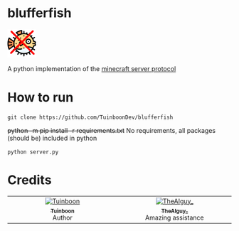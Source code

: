 # blufferfish

<img src="https://github.com/TuinboonDev/blufferfish/blob/main/icon.png?raw=true">
    
A python implementation of the <a href="https://wiki.vg/Protocol">minecraft server protocol</a>

# How to run
```
git clone https://github.com/TuinboonDev/blufferfish
```
~~python -m pip install -r requirements.txt~~
No requirements, all packages (should be) included in python
```
python server.py
```

# Credits
<table>
  <tbody>
    <tr>
      <td align="center" valign="top" width="14.28%"><a href="https://thijmens.nl"><img src="https://cdn.discordapp.com/avatars/584748051814547487/27c3b688cdab941f03a3c521165aad5e.webp?size=4096" width="100px;" alt="Tuinboon"/><br /><sub><b>Tuinboon</b></sub></a><br />Author</td>
      <td align="center" valign="top" width="14.28%"><a href="https://github.com/TheAIguy-dev"><img src="https://avatars.githubusercontent.com/u/90064221" width="100px;" alt="TheAIguy_"/><br /><sub><b>TheAIguy_</b></sub></a><br />Amazing assistance</td>
    </tr>    
  </tbody>  
</table>
